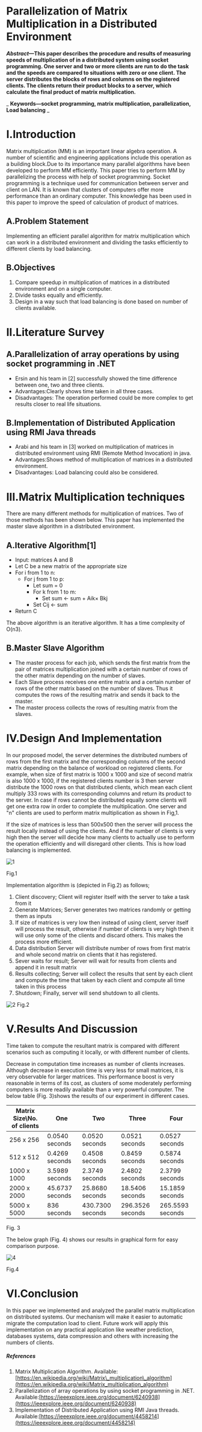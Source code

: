 # Parallelization of Matrix Multiplication in a Distributed Environment


**_Abstract_—This paper describes the procedure and results of measuring speeds of multiplication of in a distributed system using socket programming. One server and two or more clients are run to do the task and the speeds are compared to situations with zero or one client.  The server distributes the blocks of rows and columns on the registered clients. The clients return their product blocks to a server, which calculate the final product of matrix multiplication.**

_ **Keywords—socket programming, matrix multiplication, parallelization, Load balancing** _

# I.Introduction

Matrix multiplication (MM) is an important linear algebra operation. A number of scientific and engineering applications include this operation as a building block.Due to its importance many parallel algorithms have been developed to perform MM efficiently. This paper tries to perform MM by parallelizing the process with help of socket programming. Socket programming is a technique used for communication between server and client on LAN. It is known that clusters of computers offer more performance than an ordinary computer. This knowledge has been used in this paper to improve the speed of calculation of product of matrices.

## A.Problem Statement

Implementing an efficient parallel algorithm for matrix multiplication which can work in a distributed environment and dividing the tasks efficiently to different clients by load balancing.

## B.Objectives

1. Compare speedup in multiplication of matrices in a distributed environment and on a single computer.
2. Divide tasks equally and efficiently.
3. Design in a way such that load balancing is done based on number of clients available.

# II.Literature Survey

## A.Parallelization of array operations by using socket programming in .NET

- Ersin and his team in [2] successfully showed the time difference between one, two and three clients.
- Advantages:Clearly shows time taken in all three cases.
- Disadvantages: The operation performed could be more complex to get results closer to real life situations.

## B.Implementation of Distributed Application using RMI Java threads

- Arabi and his team in [3] worked on multiplication of matrices in distributed environment using RMI (Remote Method Invocation) in java.
- Advantages:Shows method of multiplication of matrices in a distributed environment.
- Disadvantages: Load balancing could also be considered.

# III.Matrix Multiplication techniques

There are many different methods for multiplication of matrices. Two of those methods has been shown below. This paper has implemented the master slave algorithm in a distributed environment.

## A.Iterative Algorithm[1]

- Input: matrices A and B
- Let C be a new matrix of the appropriate size
- For i from 1 to n:
  - For j from 1 to p:
    - Let sum = 0
    - For k from 1 to m:
      - Set sum ← sum + Aik× Bkj
    - Set Cij ← sum
- Return C

The above algorithm is an iterative algorithm. It has a time complexity of O(n3).

## B.Master Slave Algorithm

- The master process for each job, which sends the first matrix from the pair of matrices multiplication joined with a certain number of rows of the other matrix depending on the number of slaves.
- Each Slave process receives one entire matrix and a certain number of rows of the other matrix based on the number of slaves. Thus it computes the rows of the resulting matrix and sends it back to the master.
- The master process collects the rows of resulting matrix from the slaves.

# IV.Design And Implementation

In our proposed model, the server determines the distributed numbers of rows from the first matrix and the corresponding columns of the second matrix depending on the balance of workload on registered clients. For example, when size of first matrix is 1000 x 1000 and size of second matrix is also 1000 x 1000, if the registered clients number is 3 then server distribute the 1000 rows on that distributed clients, which mean each client multiply 333 rows with its corresponding columns and return its product to the server. In case if rows cannot be distributed equally some clients will get one extra row in order to complete the multiplication. One server and &quot;n&quot; clients are used to perform matrix multiplication as shown in Fig,1.

If the size of matrices is less than 500x500 then the server will process the result locally instead of using the clients. And if the number of clients is very high then the server will decide how many clients to actually use to perform the operation efficiently and will disregard other clients. This is how load balancing is implemented.

![1](https://user-images.githubusercontent.com/50589688/88675481-9ea86100-d108-11ea-83df-6102efb3211c.png)


Fig.1

Implementation algorithm is (depicted in Fig.2) as follows;

1. Client discovery; Client will register itself with the server to take a task from it
2. Generate Matrices; Server generates two matrices randomly or getting them as inputs
3. If size of matrices is very low then instead of using client, server itself will process the result, otherwise if number of clients is very high then it will use only some of the clients and discard others. This makes the process more efficient.
4. Data distribution Server will distribute number of rows from first matrix and whole second matrix on clients that it has registered.
5. Sever waits for result; Server will wait for results from clients and append it in result matrix
6. Results collecting; Server will collect the results that sent by each client and compute the time that taken by each client and compute all time taken in this process
7. Shutdown; Finally, server will send shutdown to all clients.


![2](https://user-images.githubusercontent.com/50589688/88675629-bbdd2f80-d108-11ea-9947-909da7d74bb2.jpg)
Fig.2

# V.Results And Discussion

Time taken to compute the resultant matrix is compared with different scenarios such as computing it locally, or with different number of clients.

Decrease in computation time increases as number of clients increases. Although decrease in execution time is very less for small matrices, it is very observable for larger matrices. This performance boost is very reasonable in terms of its cost, as clusters of some moderately performing computers is more readily available than a very powerful computer. The below table (Fig. 3)shows the results of our experiment in different cases.

| Matrix Size\No. of clients | One | Two | Three | Four |
| --- | --- | --- | --- | --- |
| 256 x 256 | 0.0540 seconds | 0.0520 seconds | 0.0521 seconds | 0.0527 seconds |
| 512 x 512 | 0.4269 seconds | 0.4508 seconds | 0.8459 seconds | 0.5874 seconds |
| 1000 x 1000 | 3.5989 seconds | 2.3749 seconds | 2.4802 seconds | 2.3799 seconds |
| 2000 x 2000 | 45.6737 seconds | 25.8680 seconds | 18.5406 seconds | 15.1859 seconds |
| 5000 x 5000 | 836 seconds | 430.7300 seconds | 296.3526 seconds | 265.5593 seconds |

Fig. 3

The below graph (Fig. 4) shows our results in graphical form for easy comparison purpose.

![4](https://user-images.githubusercontent.com/50589688/88675652-c4ce0100-d108-11ea-87af-f20b961dcadd.jpg)


Fig.4

# VI.Conclusion

In this paper we implemented and analyzed the parallel matrix multiplication on distributed systems. Our mechanism will make it easier to automatic migrate the computation load to client. Future work will apply this implementation on any practical application like weather prediction, databases systems, data compression and others with increasing the numbers of clients.

##### References

1. Matrix Multiplication Algorithm. Available: [https://en.wikipedia.org/wiki/Matrix\_multiplication\_algorithm](https://en.wikipedia.org/wiki/Matrix_multiplication_algorithm)
2. Parallelization of array operations by using socket programming in .NET. Available:[https://ieeexplore.ieee.org/document/6240938](https://ieeexplore.ieee.org/document/6240938)
3. Implementation of Distributed Application using RMI Java threads. Available:[https://ieeexplore.ieee.org/document/4458214](https://ieeexplore.ieee.org/document/4458214)

